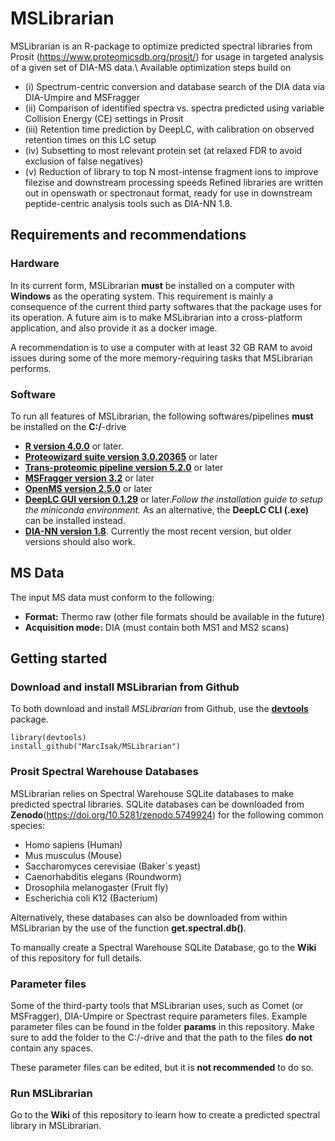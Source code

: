 # MSLibrarian

MSLibrarian is an R-package to optimize predicted spectral libraries from Prosit (https://www.proteomicsdb.org/prosit/) for usage in targeted analysis of a given set of DIA-MS data.\ 
Available optimization steps build on 
* (i) Spectrum-centric conversion and database search of the DIA data via DIA-Umpire and MSFragger
* (ii) Comparison of identified spectra vs. spectra predicted using variable Collision Energy (CE) settings in Prosit
* (iii) Retention time prediction by DeepLC, with calibration on observed retention times on this LC setup
* (iv) Subsetting to most relevant protein set (at relaxed FDR to avoid exclusion of false negatives)
* (v) Reduction of library to top N most-intense fragment ions to improve filezise and downstream processing speeds
Refined libraries are written out in openswath or spectronaut format, ready for use in downstream peptide-centric analysis tools such as DIA-NN 1.8.

## Requirements and recommendations

### Hardware 

In its current form, MSLibrarian **must** be installed on a computer with **Windows** as the operating system. This requirement is mainly a consequence of the current third party softwares that the package uses for its operation. A future aim is to make MSLibrarian into a cross-platform application, and also provide it as a docker image. 

A recommendation is to use a computer with at least 32 GB RAM to avoid issues during some of the more memory-requiring tasks that MSLibrarian performs. 

### Software 

To run all features of MSLibrarian, the following softwares/pipelines **must** be installed on the **C:/**-drive

 * [**R version 4.0.0**](https://cran.r-project.org/) or later. 
 * [**Proteowizard suite version 3.0.20365**](http://proteowizard.sourceforge.net/download.html) or later 
 * [**Trans-proteomic pipeline version 5.2.0**](https://sourceforge.net/projects/sashimi/files/Trans-Proteomic%20Pipeline%20%28TPP%29/) or later
 * [**MSFragger version 3.2**](http://msfragger-upgrader.nesvilab.org/upgrader/) or later 
 * [**OpenMS version 2.5.0**](https://github.com/OpenMS/OpenMS/releases/tag/Release2.6.0) or later
 * [**DeepLC GUI version 0.1.29**](https://github.com/compomics/DeepLC/releases) or later._Follow the installation guide to setup the miniconda environment._ 
  As an alternative, the **DeepLC CLI (.exe)** can be installed instead. 
 * [**DIA-NN version 1.8**](https://github.com/vdemichev/DiaNN/releases/tag/1.8). Currently the most recent version, but older versions should also work. 

## MS Data 

The input MS data must conform to the following: 

* **Format:** Thermo raw (other file formats should be available in the future) 
* **Acquisition mode:** DIA (must contain both MS1 and MS2 scans)
 
## Getting started 

### Download and install MSLibrarian from Github

To both download and install _MSLibrarian_ from Github, use the [**devtools**](https://cran.r-project.org/web/packages/devtools/index.html) package. 

```
library(devtools)
install_github("MarcIsak/MSLibrarian")

```
### Prosit Spectral Warehouse Databases

MSLibrarian relies on Spectral Warehouse SQLite databases to make predicted spectral libraries. SQLite databases can be downloaded from **Zenodo**(https://doi.org/10.5281/zenodo.5749924) for the following common species:
* Homo sapiens (Human)
* Mus musculus (Mouse)
* Saccharomyces cerevisiae (Baker´s yeast)
* Caenorhabditis elegans (Roundworm) 
* Drosophila melanogaster (Fruit fly)
* Escherichia coli K12 (Bacterium)

Alternatively, these databases can also be downloaded from within MSLibrarian by the use of the function **get.spectral.db()**. 

To manually create a  Spectral Warehouse SQLite Database, go to the **Wiki** of this repository for full details. 

### Parameter files 

Some of the third-party tools that MSLibrarian uses, such as Comet (or MSFragger), DIA-Umpire or Spectrast require parameters files. Example parameter files can be found in the folder **params** in this repository. Make sure to add the folder to the C:/-drive and that the path to the files **do not** contain any spaces. 

These parameter files can be edited, but it is **not recommended** to do so.

### Run MSLibrarian 

Go to the **Wiki** of this repository to learn how to create a predicted spectral library in MSLibrarian. 


